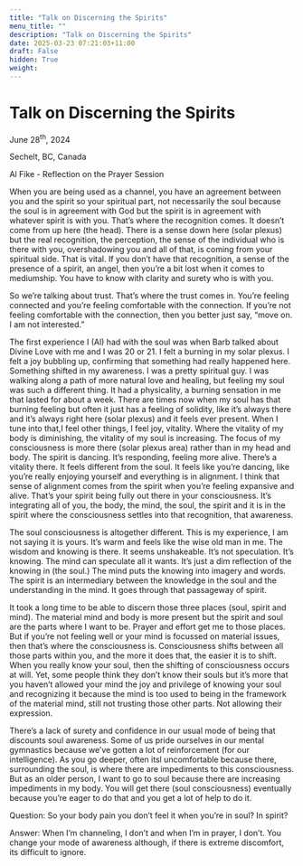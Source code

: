 ```yaml
---
title: "Talk on Discerning the Spirits"
menu_title: ""
description: "Talk on Discerning the Spirits"
date: 2025-03-23 07:21:03+11:00
draft: False
hidden: True
weight:
---
```

# Talk on Discerning the Spirits

June 28<sup>th</sup>, 2024

Sechelt, BC, Canada

Al Fike - Reflection on the Prayer Session

When you are being used as a channel, you have an agreement between you and the spirit so your spiritual part, not necessarily the soul because the soul is in agreement with God but the spirit is in agreement with whatever spirit is with you. That’s where the recognition comes. It doesn’t come from up here (the head). There is a sense down here (solar plexus) but the real recognition, the perception, the sense of the individual who is there with you, overshadowing you and all of that,  is coming from your spiritual side. That is vital. If you don’t have that recognition, a sense of the presence of a spirit, an angel, then you’re a bit lost when it comes to mediumship. You have to know with clarity and surety who is with you.

So we’re talking about trust. That’s where the trust comes in. You’re feeling connected and you’re feeling comfortable with the connection. If you’re not feeling comfortable with the connection, then you better just say, “move on. I am not interested.”

The first experience I (Al) had with the soul was when Barb talked about Divine Love with me and I was 20 or 21. I  felt a burning in my solar plexus. I felt a joy bubbling up, confirming that something had really happened here. Something shifted in my awareness. I was a pretty spiritual guy. I was walking along a path of more natural love  and healing, but feeling my soul was such a different thing. It had a physicality, a burning sensation in me that lasted for about a week. There are times  now when my soul has that burning feeling but often it just has a feeling of solidity, like it’s always there and it’s always right here (solar plexus) and it feels ever present. When I tune into that,I feel other things, I feel joy, vitality. Where the vitality of my body is diminishing, the vitality of my soul is increasing. The focus of my consciousness is more there (solar plexus area) rather than in my head and body. The spirit is dancing. It’s responding, feeling more alive. There’s a vitality there. It feels different from the soul. It feels like you’re dancing, like you’re really enjoying yourself and everything is in alignment. I think that sense of alignment comes from the spirit when you’re feeling expansive and alive. That’s your spirit being fully out there in your consciousness. It’s integrating all of you, the body, the mind, the soul, the spirit and it is in the spirit where the consciousness settles into that recognition, that awareness.

The soul consciousness is altogether different. This is my experience, I am not saying it is yours. It’s warm and feels like the wise old man in me. The wisdom and knowing is there. It seems unshakeable. It’s not speculation. It’s knowing. The mind can speculate all it wants. It’s just a dim reflection of the knowing in (the soul.) The mind puts the knowing into imagery and words. The spirit is an intermediary between the knowledge in the soul and the understanding in the mind. It goes through that passageway of spirit.

It took a long time to be able to discern those three places (soul, spirit and mind). The material mind and body is more present but the spirit and soul are the parts where I want to be. Prayer and effort get me to those places. But if you’re not feeling well or your mind is focussed on material issues, then that’s where the consciousness is. Consciousness shifts between all those parts within you, and the more it does that, the easier it is to shift. When you really know your soul, then the shifting of consciousness occurs at will. Yet, some people think they don’t know their souls but it’s more that you haven’t allowed your mind the joy and privilege of knowing your soul and recognizing it because the mind is too used to being in the framework of the material mind,  still not trusting those other parts. Not allowing their expression.

There’s a lack of surety and confidence in our usual mode of being that discounts soul awareness. Some of us pride ourselves in our mental gymnastics because we’ve gotten a lot of reinforcement (for our intelligence). As you go deeper, often itsl uncomfortable because there, surrounding the soul, is where there are impediments to this consciousness. But as an older person, I want to go to soul because there are increasing impediments in my body. You will get there (soul consciousness) eventually because you’re eager to do that and you get a lot of help to do it.

Question: So your body pain you don’t feel it when you’re in soul? In spirit?

Answer: When I’m channeling, I don’t and when I’m in prayer, I don’t. You change your mode of awareness although, if there is extreme discomfort, its difficult to ignore.
